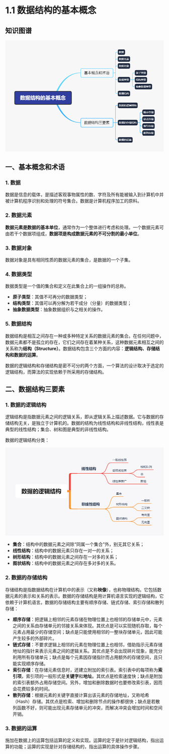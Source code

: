 # 1.1 数据结构的基本概念

## 知识图谱

![image.png](https://raw.githubusercontent.com/wlynxg/pic/main/2025/06/01/20250601-170527.png)

## 一、基本概念和术语

### 1. 数据

数据是信息的载体，是描述客观事物属性的数、字符及所有能被输入到计算机中并被计算机程序识别和处理的符号集合。数据是计算机程序加工的原料。

### 2. 数据元素

**数据元素是数据的基本单位**，通常作为一个整体进行考虑和处理。一个数据元素可由若干个数据项组成，**数据项是构成数据元素的不可分割的最小单位**。

### 3. 数据对象

数据对象是具有相同性质的数据元素的集合，是数据的一个子集。

### 4. 数据类型

数据类型是一个值的集合和定义在此集合上的一组操作的总称。

- **原子类型**：其值不可再分的数据类型；
- **结构类型**：其值可以再分解为若干成分（分量）的数据类型；
- **抽象数据类型**：抽象数据组织与之相关的操作。

### 5. 数据结构

数据结构是相互之间存在一种或多种特定关系的数据元素的集合。在任何问题中，数据元素都不是孤立的存在，它们之间存在着某种关系，这种数据元素相互之间的关系称为**结构（Structure）**。数据结构包含三个方面的内容：**逻辑结构、存储结构和数据的运算**。

数据的逻辑结构和存储结构是密不可分的两个方面，一个算法的设计取决于选定的逻辑结构，而算法的实现依赖于所采用的存储结构。

## 二、数据结构三要素

### 1. 数据的逻辑结构

逻辑结构是指数据元素之间的逻辑关系，即从逻辑关系上描述数据。它与数据的存储结构无关，是独立于计算机的。数据的结构为线性结构和非线性结构，线性表是典型的线性结构；集合、树和图是典型的非线性结构。

数据的逻辑结构分类：

![image.png](https://raw.githubusercontent.com/wlynxg/pic/main/2025/06/01/20250601-170544.png)

- **集合**：结构中的数据元素之间除“同属一个集合”外，别无其它关系；
- **线性结构**：结构中的数据元素只存在一对一的关系；
- **树形结构**：结构中的数据元素之间存在一对多的关系；
- **图状结构**：结构中的数据元素之间存在多对多的关系。

### 2. 数据的存储结构

存储结构是指数据结构在计算机中的表示（又称**映像**），也称物理结构。它包括数据元素的表示和关系的表示。数据的存储结构是用计算机语言实现的逻辑结构，它依赖于计算机语言。数据的存储结构主要有顺序存储、链式存储、索引存储和散列存储：

- **顺序存储**：把逻辑上相邻的元素存储在物理位置上也相邻的存储单元中，元素之间的关系由存储单元的邻接关系来体现。其优点是可以实现随机存取，每个元素占用最少的存储空间；缺点是只能使用相邻的一整块存储单元，因此可能产生较多的外部碎片。
- **链式存储**：不要求逻辑上相邻的元素在物理位置上也相邻，借助指示元素存储地址的指针来表示元素之间的逻辑关系。其优点是不会出现碎片现象，能充分利用所有存储单元；缺点是每个元素因存储指针而占用额外的存储空间，且只能实现顺序存储。
- **索引存储**：在存储元素信息时，还建立附加的索引表。索引表中的每项称为**索引项**，索引项的一般形式是**关键字**和**地址**。其优点是检索速度快；缺点是附加的索引表额外占用存储空间。另外，增加和删除数据时也要修改索引表，因而会花费较多的时间。
- **散列存储**：根据元素的关键字直接计算出该元素的存储地址，又称哈希（Hash）存储。其优点是检索、增加和删除节点的操作都很快；缺点是若散列函数不好，则可能出现元素存储单元的冲突，而解决冲突会增加时间和空间开销。

### 3. 数据的运算

施加在数据上的运算包括运算的定义和实现。运算的定于是针对逻辑结构，指出运算的功能；运算的实现是针对存储结构的，指出运算的具体操作步骤。

